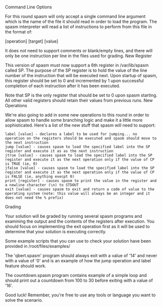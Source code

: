 Command Line Options

For this round spasm will only accept a single command line argument which is the name of the file it should read in order to load the program. The spasm interpreter will read a list of instructions to perform from this file in the format of:

[operation] [target] [value]

It does not need to support comments or blank/empty lines, and there will only be one instruction per line in the files used for grading.
New Register

This version of spasm must now support a 6th register in /var/lib/spasm called SP. The purpose of the SP register is to hold the value of the line number of the instruction that will be executed next. Upon startup of spasm, this register should be set to 0 and incremented by 1 upon successful completion of each instruction after it has been executed.

Note that SP is the only register that should be set to 0 upon spasm starting. All other valid registers should retain their values from previous runs.
New Operations

We're also going to add in some new operations to this round in order to allow spasm to handle some branching logic and make it a little more sophisticated. Here's a list of the new stuff that spasm will need to support:

    label [value] - declares a label to be used for jumping... no operation on the registers should be executed and spasm should move to the next instruction
    jump [value] - causes spasm to load the specified label into the SP register and execute it as as the next instruction
    jtrue [value] - causes spasm to load the specified label into the SP register and execute it as the next operation only if the value of CP is TRUE (ie, 0)
    jfalse [value] - causes spasm to load the specified label into the SP register and execute it as the next operation only if the value of CP is FALSE (ie, anything execpt 0)
    print [register] - causes spasm to print the value in the register and a newline character (\n) to STDOUT
    exit [value] - causes spasm to exit and return a code of value to the operating system (note: this value will always be an integer and it does not need the % prefix)

Grading

Your solution will be graded by running several spasm programs and examining the output and the contents of the registers after execution. You should focus on implementing the exit operation first as it will be used to determine that your solution is executing correctly.

Some example scripts that you can use to check your solution have been provided in /root/files/examples/

The 'qbert.spasm' program should always exit with a value of '14' and never with a value of '0' and is an example of how the jump operation and label feature should work.

The countdown.spasm program contains example of a simple loop and should print out a countdown from 100 to 30 before exiting with a value of '16'.

Good luck! Remember, you're free to use any tools or language you want to solve the scenario.
